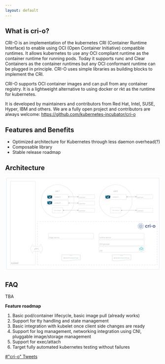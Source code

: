 ```yaml
---
layout: default
---
```


## What is cri-o?

CRI-O is an implementation of the kubernetes CRI (Container Runtime Interface) to enable using OCI (Open Container Initiative) compatible runtimes. It allows kubernetes to use any OCI compliant runtime as the container runtime for running pods. Today it supports runc and Clear Containers as the container runtimes but any OCI conformant runtime can be plugged in principle. CRI-O uses simple libraries as building blocks to implement the CRI.

CRI-O supports OCI container images and can pull from any container registry. It is a lightweight alternative to using docker or rkt as the runtime for kubernetes.

It is developed by maintainers and contributors from Red Hat, Intel, SUSE, Hyper, IBM and others.  We are a fully open project and contributors are always welcome:
https://github.com/kubernetes-incubator/cri-o

<script type="text/javascript" src="https://asciinema.org/a/124131.js" id="asciicast-124131" async></script>

## Features and Benefits

* Optimized architecture for Kubernetes through less daemon overhead(?)
* Composable library
* Stable release roadmap

## Architecture

![CRI-O architecture](assets/images/architecture.png)

## FAQ

TBA

**Feature roadmap**

1. Basic pod/container lifecycle, basic image pull (already works)
1. Support for tty handling and state management
1. Basic integration with kubelet once client side changes are ready
1. Support for log management, networking integration using CNI, pluggable image/storage management
1. Support for exec/attach
1. Target fully automated kubernetes testing without failures


<a class="twitter-timeline"  href="https://twitter.com/hashtag/%22cri-o%22" data-widget-id="862337196434632704">#"cri-o" Tweets</a>
<script>!function(d,s,id){var js,fjs=d.getElementsByTagName(s)[0],p=/^http:/.test(d.location)?'http':'https';if(!d.getElementById(id)){js=d.createElement(s);js.id=id;js.src=p+"://platform.twitter.com/widgets.js";fjs.parentNode.insertBefore(js,fjs);}}(document,"script","twitter-wjs");</script>
